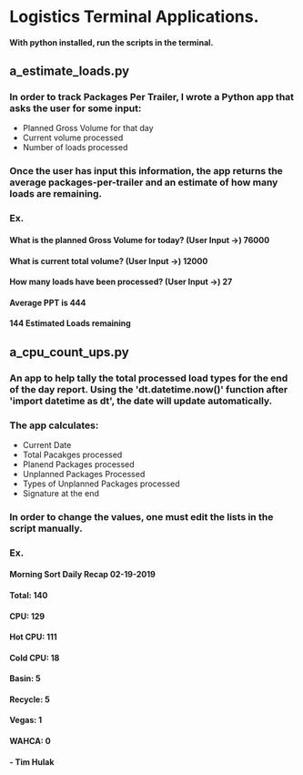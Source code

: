 # Logistics Terminal Applications. 
#### With python installed, run the scripts in the terminal. 

## a_estimate_loads.py
### In order to track Packages Per Trailer, I wrote a Python app that asks the user for some input: 
- Planned Gross Volume for that day
- Current volume processed
- Number of loads processed 
### Once the user has input this information, the app returns the average packages-per-trailer and an estimate of how many loads are remaining.
### Ex.
#### What is the planned Gross Volume for today? (User Input ->) 76000
#### What is current total volume? (User Input ->) 12000
#### How many loads have been processed?  (User Input ->) 27

#### Average PPT is 444 
#### 144 Estimated Loads remaining 

## a_cpu_count_ups.py
### An app to help tally the total processed load types for the end of the day report. Using the 'dt.datetime.now()' function after 'import datetime as dt', the date will update automatically. 
### The app calculates:
- Current Date
- Total Pacakges processed
- Planend Packages processed
- Unplanned Packages Processed
- Types of Unplanned Packages processed
- Signature at the end 
### In order to change the values, one must edit the lists in the script manually. 

### Ex.

#### Morning Sort Daily Recap 02-19-2019

#### Total: 140
#### CPU: 129
#### 	Hot CPU: 111
#### 	Cold CPU: 18
#### Basin: 5
#### Recycle: 5
#### Vegas: 1
#### WAHCA: 0

#### - Tim Hulak
